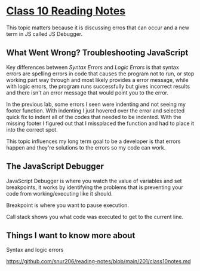 # [Class 10 Reading Notes](https://github.com/snur206/reading-notes/blob/main/201/class10notes.md)

This topic matters because it is discussing erros that can occur and a new term in JS called JS Debugger.

## What Went Wrong? Troubleshooting JavaScript

Key differences between *Syntax Errors* and *Logic Errors* is that syntax errors are spelling errors in code that causes the program not to run, or stop working part way through and most likely provides a error message, while with logic errors, the program runs successfully but gives incorrect results and there isn't an error message that would point you to the error.

In the previous lab, some errors I seen were indenting and not seeing my footer function. With indenting I just hovered over the error and selected quick fix to indent all of the codes that needed to be indented. With the missing footer I figured out that I missplaced the function and had to place it into the correct spot.

This topic influences my long term goal to be a developer is that errors happen and they're solutions to the errors so my code can work.

## The JavaScript Debugger

JavaScript Debugger is where you watch the value of variables and set breakpoints, it works by identifying the problems that is preventing your code from working/executing like it should.

Breakpoint is where  you want to pause execution.

Call stack shows you what code was executed to get to the current line.

 ## Things I want to know more about
 
 Syntax and logic errors
 
https://github.com/snur206/reading-notes/blob/main/201/class10notes.md
